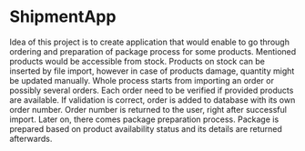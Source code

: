 # ShipmentApp

  Idea of this project is to create application that would enable to go through ordering and preparation of package process for some products. Mentioned products would be accessible from stock. Products on stock can be inserted by file import, however in case of products damage, quantity might be updated manually. 
	Whole process starts from importing an order or possibly several orders. Each order need to be verified if provided products are available. If validation is correct, order is added to database with its own order number. Order number is returned to the user, right after successful import. 
	Later on, there comes package preparation process. Package is prepared based on product availability status and its details are returned afterwards. 
